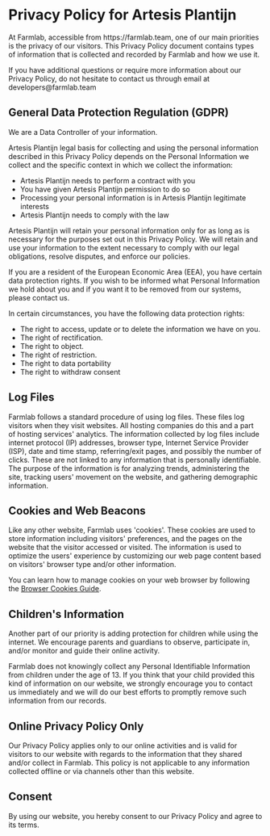 <h1>Privacy Policy for Artesis Plantijn</h1>

<p>At Farmlab, accessible from https://farmlab.team, one of our main priorities is the privacy of our visitors. This Privacy Policy document contains types of information that is collected and recorded by Farmlab and how we use it.</p>

<p>If you have additional questions or require more information about our Privacy Policy, do not hesitate to contact us through email at developers@farmlab.team</p>

<h2>General Data Protection Regulation (GDPR)</h2>
<p>We are a Data Controller of your information.</p>
 
<p>Artesis Plantijn legal basis for collecting and using the personal information described in this Privacy Policy depends on the Personal Information we collect and the specific context in which we collect the information:</p>
<ul>
    <li>Artesis Plantijn needs to perform a contract with you</li>
    <li>You have given Artesis Plantijn permission to do so</li>
    <li>Processing your personal information is in Artesis Plantijn legitimate interests</li>
    <li>Artesis Plantijn needs to comply with the law</li>
</ul>
  
<p>Artesis Plantijn will retain your personal information only for as long as is necessary for the purposes set out in this Privacy Policy. We will retain and use your information to the extent necessary to comply with our legal obligations, resolve disputes, and enforce our policies.</p> 

<p>If you are a resident of the European Economic Area (EEA), you have certain data protection rights. If you wish to be informed what Personal Information we hold about you and if you want it to be removed from our systems, please contact us.

<p>In certain circumstances, you have the following data protection rights:</p>
<ul>
    <li>The right to access, update or to delete the information we have on you.</li>
    <li>The right of rectification.</li> 
    <li>The right to object.</li>
    <li>The right of restriction.</li>
    <li>The right to data portability</li>
    <li>The right to withdraw consent</li>
</ul>

<h2>Log Files</h2>

<p>Farmlab follows a standard procedure of using log files. These files log visitors when they visit websites. All hosting companies do this and a part of hosting services' analytics. The information collected by log files include internet protocol (IP) addresses, browser type, Internet Service Provider (ISP), date and time stamp, referring/exit pages, and possibly the number of clicks. These are not linked to any information that is personally identifiable. The purpose of the information is for analyzing trends, administering the site, tracking users' movement on the website, and gathering demographic information.</p>

<h2>Cookies and Web Beacons</h2>

<p>Like any other website, Farmlab uses 'cookies'. These cookies are used to store information including visitors' preferences, and the pages on the website that the visitor accessed or visited. The information is used to optimize the users' experience by customizing our web page content based on visitors' browser type and/or other information.</p>

<p>You can learn how to manage cookies on your web browser by following the <a href="https://privacypolicies.com/blog/browser-cookies-guide/">Browser Cookies Guide</a>.</p>


<h2>Children's Information</h2>

<p>Another part of our priority is adding protection for children while using the internet. We encourage parents and guardians to observe, participate in, and/or monitor and guide their online activity.</p>

<p>Farmlab does not knowingly collect any Personal Identifiable Information from children under the age of 13. If you think that your child provided this kind of information on our website, we strongly encourage you to contact us immediately and we will do our best efforts to promptly remove such information from our records.</p>

<h2>Online Privacy Policy Only</h2>

<p>Our Privacy Policy applies only to our online activities and is valid for visitors to our website with regards to the information that they shared and/or collect in Farmlab. This policy is not applicable to any information collected offline or via channels other than this website.

<h2>Consent</h2>

<p>By using our website, you hereby consent to our Privacy Policy and agree to its terms.</p>
